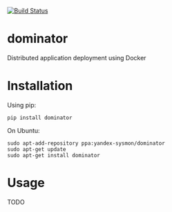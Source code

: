 [![Build Status](https://travis-ci.org/yandex-sysmon/dominator.svg)](https://travis-ci.org/yandex-sysmon/dominator)

dominator
=========

Distributed application deployment using Docker

Installation
============

Using pip:

`pip install dominator`

On Ubuntu:
```
sudo apt-add-repository ppa:yandex-sysmon/dominator
sudo apt-get update
sudo apt-get install dominator
```


Usage
======

TODO
